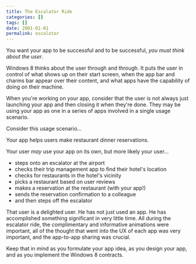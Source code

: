 ```yaml
---
title: The Escalator Ride
categories: []
tags: []
date: 2001-01-01
permalink: escalator
---
```


You want your app to be successful and to be successful, _you must think about the user_.
<!-- xmore -->

Windows 8 thinks about the user through and through. It puts the user in control of what shows up on their start screen, when the app bar and charms bar appear over their content, and what apps have the capability of doing on their machine.

When you're working on your app, consider that the user is not always just launching your app and then closing it when they're done. They may be using your app as one in a series of apps involved in a single usage scenario.

Consider this usage scenario...

Your app helps users make restaurant dinner reservations.

Your user _may_ use your app on its own, but more likely your user...

*   steps onto an escalator at the airport
*   checks their trip management app to find their hotel's location
*   checks for restaurants in the hotel's vicinity
*   picks a restaurant based on user reviews
*   makes a reservation at the restaurant (with your app!)
*   sends the reservation confirmation to a colleague
*   and then steps off the escalator

That user is a delighted user. He has not just used an app. He has accomplished something significant in very little time. All during the escalator ride, the complimentary and informative animations were important, all of the thought that went into the UX of each app was very important, and the app-to-app sharing was crucial.

Keep that in mind as you formulate your app idea, as you design your app, and as you implement the Windows 8 contracts.